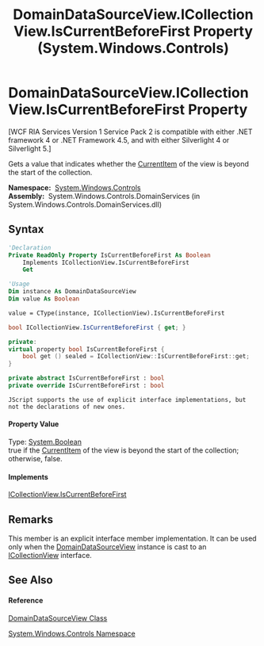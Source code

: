 ﻿---
title: DomainDataSourceView.ICollectionView.IsCurrentBeforeFirst Property  (System.Windows.Controls)
TOCTitle: ICollectionView.IsCurrentBeforeFirst Property
ms:assetid: P:System.Windows.Controls.DomainDataSourceView.System#ComponentModel#ICollectionView#IsCurrentBeforeFirst
ms:mtpsurl: https://msdn.microsoft.com/en-us/library/Ff422845(v=VS.91)
ms:contentKeyID: 28755215
ms.date: 01/27/2012
mtps_version: v=VS.91
f1_keywords:
- System.Windows.Controls.DomainDataSourceView.ICollectionView.IsCurrentBeforeFirst
dev_langs:
- CSharp
- JScript
- VB
- FSharp
- c++
api_location:
- System.Windows.Controls.DomainServices.dll
api_name:
- System.Windows.Controls.DomainDataSourceView.get_IsCurrentBeforeFirst
- System.Windows.Controls.DomainDataSourceView.IsCurrentBeforeFirst
api_type:
- Managed
topic_type:
- apiref
- kbSyntax
product_family_name: VS
ROBOTS: INDEX,FOLLOW
---

# DomainDataSourceView.ICollectionView.IsCurrentBeforeFirst Property

\[WCF RIA Services Version 1 Service Pack 2 is compatible with either .NET framework 4 or .NET Framework 4.5, and with either Silverlight 4 or Silverlight 5.\]

Gets a value that indicates whether the [CurrentItem](https://msdn.microsoft.com/en-us/library/ms662615) of the view is beyond the start of the collection.

**Namespace:**  [System.Windows.Controls](ms590941\(v=vs.91\).md)  
**Assembly:**  System.Windows.Controls.DomainServices (in System.Windows.Controls.DomainServices.dll)

## Syntax

``` vb
'Declaration
Private ReadOnly Property IsCurrentBeforeFirst As Boolean
    Implements ICollectionView.IsCurrentBeforeFirst
    Get
```

``` vb
'Usage
Dim instance As DomainDataSourceView
Dim value As Boolean

value = CType(instance, ICollectionView).IsCurrentBeforeFirst
```

``` csharp
bool ICollectionView.IsCurrentBeforeFirst { get; }
```

``` c++
private:
virtual property bool IsCurrentBeforeFirst {
    bool get () sealed = ICollectionView::IsCurrentBeforeFirst::get;
}
```

``` fsharp
private abstract IsCurrentBeforeFirst : bool
private override IsCurrentBeforeFirst : bool
```

``` jscript
JScript supports the use of explicit interface implementations, but not the declarations of new ones.
```

#### Property Value

Type: [System.Boolean](https://msdn.microsoft.com/en-us/library/a28wyd50)  
true if the [CurrentItem](https://msdn.microsoft.com/en-us/library/ms662615) of the view is beyond the start of the collection; otherwise, false.  

#### Implements

[ICollectionView.IsCurrentBeforeFirst](https://msdn.microsoft.com/en-us/library/ms662626)  

## Remarks

This member is an explicit interface member implementation. It can be used only when the [DomainDataSourceView](ff422675\(v=vs.91\).md) instance is cast to an [ICollectionView](https://msdn.microsoft.com/en-us/library/ms644316) interface.

## See Also

#### Reference

[DomainDataSourceView Class](ff422675\(v=vs.91\).md)

[System.Windows.Controls Namespace](ms590941\(v=vs.91\).md)


